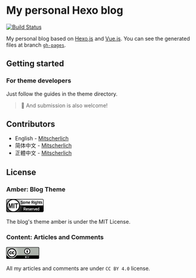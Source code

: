 # My personal Hexo blog
<!-- Markdown snippet -->
[![Build Status](https://travis-ci.org/Mitscherlich/mitscherlich.me.svg?branch=master)](https://travis-ci.org/Mitscherlich/mitscherlich.me)

My personal blog based on [Hexo.js](https://hexo.io) and [Vue.js](https://vuejs.org). You can see the generated files at branch [`gh-pages`](https://github.com/Mitscherlich/mitscherlich.me/tree/gh-pages).

## Getting started

### For theme developers

Just follow the guides in the theme directory.

> 🎉 And submission is also welcome!

## Contributors

- English - [Mitscherlich](https://github.com/Mitscherlich)
- 简体中文 - [Mitscherlich](https://github.com/Mitscherlich)
- 正體中文 - [Mitscherlich](https://github.com/Mitscherlich)

## License

### Amber: Blog Theme

[<img src="source/assets/messages/MIT.png" width="100">](https://opensource.org/licenses/MIT)

The blog's theme amber is under the MIT License.

### Content: Articles and Comments

[![CC-BY-4.0](source/assets/messages/CC-BY-4.0.png)](http://creativecommons.org/licenses/by/4.0/)

All my articles and comments are under `CC BY 4.0` license.
